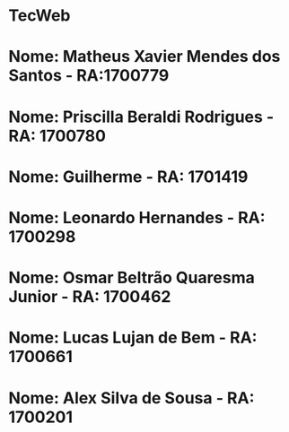 # TecWeb

# Nome: Matheus Xavier Mendes dos Santos - RA:1700779 
# Nome: Priscilla Beraldi Rodrigues - RA: 1700780 
# Nome: Guilherme - RA: 1701419
# Nome: Leonardo Hernandes - RA: 1700298 
# Nome: Osmar Beltrão Quaresma Junior - RA: 1700462 
# Nome: Lucas Lujan de Bem - RA: 1700661
# Nome: Alex Silva de Sousa - RA: 1700201
